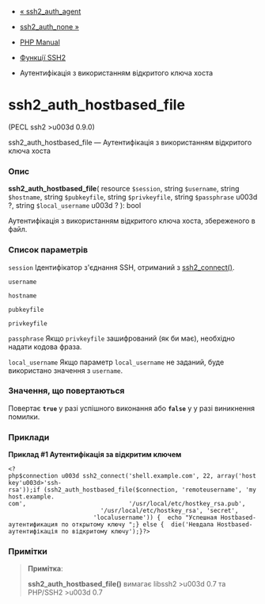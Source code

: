 - [« ssh2_auth_agent](function.ssh2-auth-agent.md)
- [ssh2_auth_none »](function.ssh2-auth-none.md)

- [PHP Manual](index.md)
- [Функції SSH2](ref.ssh2.md)
- Аутентифікація з використанням відкритого ключа хоста

# ssh2_auth_hostbased_file

(PECL ssh2 \>u003d 0.9.0)

ssh2_auth_hostbased_file — Аутентифікація з використанням відкритого
ключа хоста

### Опис

**ssh2_auth_hostbased_file**(
resource `$session`,
string `$username`,
string `$hostname`,
string `$pubkeyfile`,
string `$privkeyfile`,
string `$passphrase` u003d ?,
string `$local_username` u003d ?
): bool

Аутентифікація з використанням відкритого ключа хоста, збереженого в
файл.

### Список параметрів

`session`
Ідентифікатор з'єднання SSH, отриманий з
[ssh2_connect()](function.ssh2-connect.md).

`username`

`hostname`

`pubkeyfile`

`privkeyfile`

`passphrase`
Якщо `privkeyfile` зашифрований (як би має), необхідно надати
кодова фраза.

`local_username`
Якщо параметр `local_username` не заданий, буде використано значення з
`username`.

### Значення, що повертаються

Повертає **`true`** у разі успішного виконання або **`false`** у
у разі виникнення помилки.

### Приклади

**Приклад #1 Аутентифікація за відкритим ключем**

` <?php$connection u003d ssh2_connect('shell.example.com', 22, array('hostkey'u003d>'ssh-rsa'));if (ssh2_auth_hostbased_file($connection, 'remoteusername', 'myhost.example. com',                             '/usr/local/etc/hostkey_rsa.pub',                             '/usr/local/etc/hostkey_rsa', 'secret',                             'localusername')) {  echo "Успешная Hostbased-аутентификация по открытому ключу
";} else {  die('Невдала Hostbased-аутентифікація по відкритому ключу');}?> `

### Примітки

> **Примітка**:
>
> **ssh2_auth_hostbased_file()** вимагає libssh2 \>u003d 0.7 та PHP/SSH2 \>u003d
> 0.7
